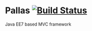Pallas [![Build Status](https://travis-ci.org/zsoltlengyelit/pallas.png)](https://travis-ci.org/zsoltlengyelit/pallas)
======



Java EE7 based MVC framework

